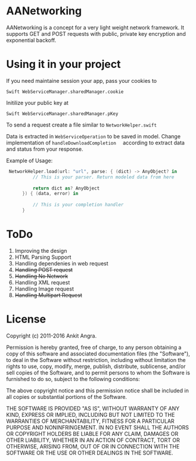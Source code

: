 # AANetworking

AANetworking is a concept for a very light weight network framework. It supports GET and POST requests with public, private key encryption and exponential backoff.  

# Using it in your project
If you need maintaine session your app, pass your cookies to 
```
Swift WebServiceManager.sharedManager.cookie
``` 
Initilize your public key at
```
Swift WebServiceManager.sharedManager.pKey
``` 
To send a request create a file similar to ```NetworkHelper.swift```

Data is extracted in  ```WebServiceOperation``` to be saved in model. Change implementation of  ```handleDownloadCompletion  ``` according to extract data and status from your response. 

Example of Usage: 
  ```Swift
   NetworkHelper.load(url: "url", parse: { (dict) -> AnyObject? in
            // This is your parser. Return modeled data from here
            
            return dict as? AnyObject
        }) { (data, error) in
            
            // This is your completion handler
        }
  ```

# ToDo
1. Improving the design
2. HTML Parsing Support
3. Handling dependenies in web request
4. <del> Handling POST request </del>
5. <del> Handling No Network </del>
6. Handling XML request
7. Handling Image request
8. <del> Handling Multipart Request </del>


# License


Copyright (c) 2011-2016 Ankit Angra.

Permission is hereby granted, free of charge, to any person obtaining a copy of this software and associated documentation files (the "Software"), to deal in the Software without restriction, including without limitation the rights to use, copy, modify, merge, publish, distribute, sublicense, and/or sell copies of the Software, and to permit persons to whom the Software is furnished to do so, subject to the following conditions:

The above copyright notice and this permission notice shall be included in all copies or substantial portions of the Software.

THE SOFTWARE IS PROVIDED "AS IS", WITHOUT WARRANTY OF ANY KIND, EXPRESS OR IMPLIED, INCLUDING BUT NOT LIMITED TO THE WARRANTIES OF MERCHANTABILITY, FITNESS FOR A PARTICULAR PURPOSE AND NONINFRINGEMENT. IN NO EVENT SHALL THE AUTHORS OR COPYRIGHT HOLDERS BE LIABLE FOR ANY CLAIM, DAMAGES OR OTHER LIABILITY, WHETHER IN AN ACTION OF CONTRACT, TORT OR OTHERWISE, ARISING FROM, OUT OF OR IN CONNECTION WITH THE SOFTWARE OR THE USE OR OTHER DEALINGS IN THE SOFTWARE.





